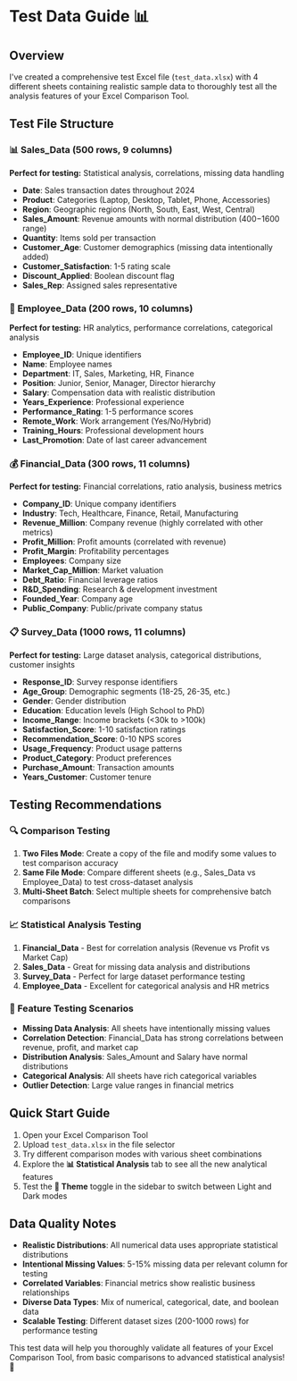 # Test Data Guide 📊

## Overview
I've created a comprehensive test Excel file (`test_data.xlsx`) with 4 different sheets containing realistic sample data to thoroughly test all the analysis features of your Excel Comparison Tool.

## Test File Structure

### 📊 Sales_Data (500 rows, 9 columns)
**Perfect for testing:** Statistical analysis, correlations, missing data handling
- **Date**: Sales transaction dates throughout 2024
- **Product**: Categories (Laptop, Desktop, Tablet, Phone, Accessories)  
- **Region**: Geographic regions (North, South, East, West, Central)
- **Sales_Amount**: Revenue amounts with normal distribution ($400-$1600 range)
- **Quantity**: Items sold per transaction
- **Customer_Age**: Customer demographics (missing data intentionally added)
- **Customer_Satisfaction**: 1-5 rating scale
- **Discount_Applied**: Boolean discount flag
- **Sales_Rep**: Assigned sales representative

### 👥 Employee_Data (200 rows, 10 columns)
**Perfect for testing:** HR analytics, performance correlations, categorical analysis
- **Employee_ID**: Unique identifiers
- **Name**: Employee names
- **Department**: IT, Sales, Marketing, HR, Finance
- **Position**: Junior, Senior, Manager, Director hierarchy
- **Salary**: Compensation data with realistic distribution
- **Years_Experience**: Professional experience
- **Performance_Rating**: 1-5 performance scores
- **Remote_Work**: Work arrangement (Yes/No/Hybrid)
- **Training_Hours**: Professional development hours
- **Last_Promotion**: Date of last career advancement

### 💰 Financial_Data (300 rows, 11 columns)
**Perfect for testing:** Financial correlations, ratio analysis, business metrics
- **Company_ID**: Unique company identifiers
- **Industry**: Tech, Healthcare, Finance, Retail, Manufacturing
- **Revenue_Million**: Company revenue (highly correlated with other metrics)
- **Profit_Million**: Profit amounts (correlated with revenue)
- **Profit_Margin**: Profitability percentages
- **Employees**: Company size
- **Market_Cap_Million**: Market valuation
- **Debt_Ratio**: Financial leverage ratios
- **R&D_Spending**: Research & development investment
- **Founded_Year**: Company age
- **Public_Company**: Public/private company status

### 📋 Survey_Data (1000 rows, 11 columns)
**Perfect for testing:** Large dataset analysis, categorical distributions, customer insights
- **Response_ID**: Survey response identifiers
- **Age_Group**: Demographic segments (18-25, 26-35, etc.)
- **Gender**: Gender distribution
- **Education**: Education levels (High School to PhD)
- **Income_Range**: Income brackets (<30k to >100k)
- **Satisfaction_Score**: 1-10 satisfaction ratings
- **Recommendation_Score**: 0-10 NPS scores
- **Usage_Frequency**: Product usage patterns
- **Product_Category**: Product preferences
- **Purchase_Amount**: Transaction amounts
- **Years_Customer**: Customer tenure

## Testing Recommendations

### 🔍 Comparison Testing
1. **Two Files Mode**: Create a copy of the file and modify some values to test comparison accuracy
2. **Same File Mode**: Compare different sheets (e.g., Sales_Data vs Employee_Data) to test cross-dataset analysis
3. **Multi-Sheet Batch**: Select multiple sheets for comprehensive batch comparisons

### 📈 Statistical Analysis Testing
1. **Financial_Data** - Best for correlation analysis (Revenue vs Profit vs Market Cap)
2. **Sales_Data** - Great for missing data analysis and distributions  
3. **Survey_Data** - Perfect for large dataset performance testing
4. **Employee_Data** - Excellent for categorical analysis and HR metrics

### 🎯 Feature Testing Scenarios
- **Missing Data Analysis**: All sheets have intentionally missing values
- **Correlation Detection**: Financial_Data has strong correlations between revenue, profit, and market cap
- **Distribution Analysis**: Sales_Amount and Salary have normal distributions
- **Categorical Analysis**: All sheets have rich categorical variables
- **Outlier Detection**: Large value ranges in financial metrics

## Quick Start Guide
1. Open your Excel Comparison Tool
2. Upload `test_data.xlsx` in the file selector
3. Try different comparison modes with various sheet combinations
4. Explore the **📊 Statistical Analysis** tab to see all the new analytical features
5. Test the **🎨 Theme** toggle in the sidebar to switch between Light and Dark modes

## Data Quality Notes  
- **Realistic Distributions**: All numerical data uses appropriate statistical distributions
- **Intentional Missing Values**: 5-15% missing data per relevant column for testing
- **Correlated Variables**: Financial metrics show realistic business relationships
- **Diverse Data Types**: Mix of numerical, categorical, date, and boolean data
- **Scalable Testing**: Different dataset sizes (200-1000 rows) for performance testing

This test data will help you thoroughly validate all features of your Excel Comparison Tool, from basic comparisons to advanced statistical analysis! 🚀